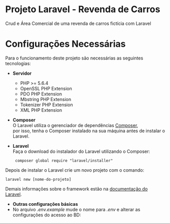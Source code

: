 # Projeto Laravel - Revenda de Carros
Crud e Área Comercial de uma revenda de carros fictícia com Laravel

# Configurações Necessárias #

Para o funcionamento deste projeto são necessárias as seguintes tecnologias:

- **Servidor**
  - PHP >= 5.6.4
  - OpenSSL PHP Extension
  - PDO PHP Extension
  - Mbstring PHP Extension
  - Tokenizer PHP Extension
  - XML PHP Extension

- **Composer**<br>
  O Laravel utiliza o gerenciador de dependências [Composer](https://getcomposer.org/),<br>
  por isso, tenha o Composer instalado na sua máquina antes de instalar o Laravel.
  
- **Laravel**<br>
 Faça o download do instalador do Laravel utilizando o Composer:<br>
 
   ``` composer global require "laravel/installer"```
   
 Depois de instalar o Laravel crie um novo projeto com o comando:
 
   ``` laravel new [nome-do-projeto] ```
   
 Demais informações sobre o framework estão na [documentação do Laravel](https://laravel.com/docs/5.4).<br>
 
 - **Outras configurações básicas**
  - No arquivo _.env.example_ mude o nome para _.env_ e alterar as configurações do acesso ao BD:<br>
  
